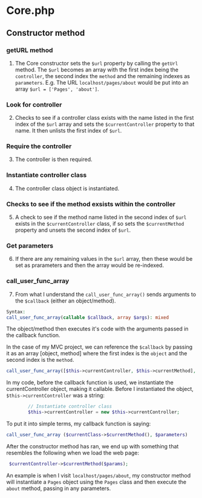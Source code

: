 # Core.php
## Constructor method
### getURL method

1. The Core constructor sets the `$url` property by calling the `getUrl` method. The `$url` becomes an array with the first index being the `controller`, the second index the `method` and the remaining indexes as `parameters`. E.g. The URL `localhost/pages/about` would be put into an array `$url = ['Pages', 'about']`.

### Look for controller

2. Checks to see if a controller class exists with the name listed in the first index of the `$url` array and sets the `$currentController` property to that name. It then unlists the first index of `$url`.

### Require the controller

3. The controller is then required.

### Instantiate controller class

4. The controller class object is instantiated.

### Checks to see if the method exsists within the controller

5. A check to see if the method name listed in the second index of `$url` exists in the `$currentController` class, if so sets the `$currentMethod` property and unsets the second index of `$url`.

### Get parameters

6. If there are any remaining values in the `$url` array, then these would be set as prarameters and then the array would be re-indexed.

### call_user_func_array
7. From what I understand the `call_user_func_array()` sends arguments to the `$callback` (either an object/method).

 ```` php
 Syntax:
 call_user_func_array(callable $callback, array $args): mixed
 ````

The object/method then executes it's code with the arguments passed in the callback function.

In the case of my MVC project, we can reference the `$callback` by passing it as an array [object, method] where the first index is the `object` and the second index is the `method`.
``` php
call_user_func_array([$this->currentController, $this->currentMethod], $this->params);
```
In my code, before the callback function is used, we instantiate the currentController object, making it callable. Before I instantiated the object, `$this->currentController` was a string:

``` php
        // Instantiate controller class
        $this->currentController = new $this->currentController;        # Object created
```

To put it into simple terms, my callback function is saying:
``` php
call_user_func_array ($currentClass->$currentMethod(), $parameters)
```

After the constructor method has ran, we end up with something that resembles the following when we load the web page:
``` php
 $currentController->$currentMethod($params);
```

An example is when I visit `localhost/pages/about`, my constructor method will instantiate a `Pages` object using the `Pages` class and then execute the `about` method, passing in any parameters. 